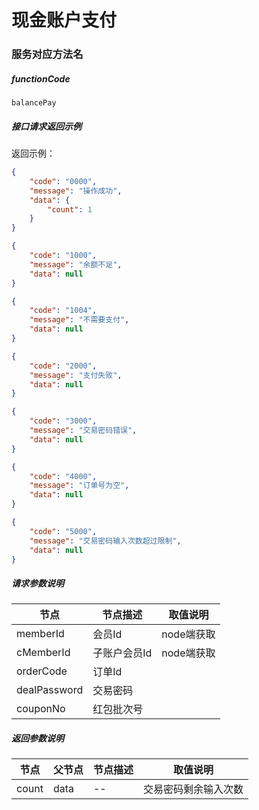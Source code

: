 # 现金账户支付

### 服务对应方法名
##### functionCode
 `balancePay`

##### 接口请求返回示例
返回示例：
```json
{
    "code": "0000",
    "message": "操作成功",
    "data": {
        "count": 1
    }
}
```
```json
{
    "code": "1000",
    "message": "余额不足",
    "data": null
}
```
```json
{
    "code": "1004",
    "message": "不需要支付",
    "data": null
}
```
```json
{
    "code": "2000",
    "message": "支付失败",
    "data": null
}
```
```json
{
    "code": "3000",
    "message": "交易密码错误",
    "data": null
}
```
```json
{
    "code": "4000",
    "message": "订单号为空",
    "data": null
}
```
```json
{
    "code": "5000",
    "message": "交易密码输入次数超过限制",
    "data": null
}
```
##### 请求参数说明
节点 | 节点描述 | 取值说明
---|---|---
memberId | 会员Id | node端获取
cMemberId | 子账户会员Id | node端获取
orderCode | 订单Id | 
dealPassword | 交易密码 | 
couponNo | 红包批次号 | 

##### 返回参数说明
节点 | 父节点 | 节点描述 | 取值说明
---|---|---|---
count | data | -- | 交易密码剩余输入次数
